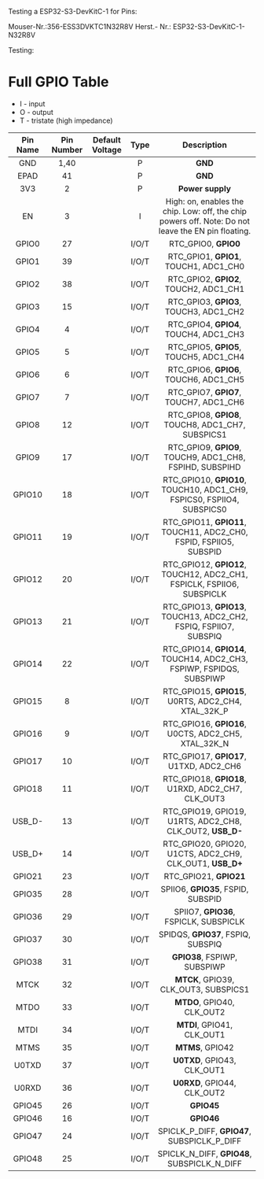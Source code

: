 

Testing a ESP32-S3-DevKitC-1 for Pins: 


Mouser-Nr.:356-ESS3DVKTC1N32R8V
Herst.- Nr.: ESP32-S3-DevKitC-1-N32R8V

Testing: 

# Full GPIO Table

- I - input
- O - output
- T - tristate (high impedance)

| Pin Name | Pin Number | Default Voltage |  Type |                                             Description                                            |
|:--------:|:----------:|-----------------|:-----:|:--------------------------------------------------------------------------------------------------:|
| GND      | 1,40       |                 | P     | **GND**                                                                                            |
| EPAD     | 41         |                 | P     | **GND**                                                                                            |
| 3V3      | 2          |                 | P     | **Power supply**                                                                                   |
| EN       | 3          |                 | I     | High: on, enables the chip. Low: off, the chip powers off. Note: Do not leave the EN pin floating. |
| GPIO0    | 27         |                 | I/O/T | RTC_GPIO0, **GPIO0**                                                                               |
| GPIO1    | 39         |                 | I/O/T | RTC_GPIO1, **GPIO1**, TOUCH1, ADC1_CH0                                                             |
| GPIO2    | 38         |                 | I/O/T | RTC_GPIO2, **GPIO2**, TOUCH2, ADC1_CH1                                                             |
| GPIO3    | 15         |                 | I/O/T | RTC_GPIO3, **GPIO3**, TOUCH3, ADC1_CH2                                                             |
| GPIO4    | 4          |                 | I/O/T | RTC_GPIO4, **GPIO4**, TOUCH4, ADC1_CH3                                                             |
| GPIO5    | 5          |                 | I/O/T | RTC_GPIO5, **GPIO5**, TOUCH5, ADC1_CH4                                                             |
| GPIO6    | 6          |                 | I/O/T | RTC_GPIO6, **GPIO6**, TOUCH6, ADC1_CH5                                                             |
| GPIO7    | 7          |                 | I/O/T | RTC_GPIO7, **GPIO7**, TOUCH7, ADC1_CH6                                                             |
| GPIO8    | 12         |                 | I/O/T | RTC_GPIO8, **GPIO8**, TOUCH8, ADC1_CH7, SUBSPICS1                                                  |
| GPIO9    | 17         |                 | I/O/T | RTC_GPIO9, **GPIO9**, TOUCH9, ADC1_CH8, FSPIHD, SUBSPIHD                                           |
| GPIO10   | 18         |                 | I/O/T | RTC_GPIO10, **GPIO10**, TOUCH10, ADC1_CH9, FSPICS0, FSPIIO4, SUBSPICS0                             |
| GPIO11   | 19         |                 | I/O/T | RTC_GPIO11, **GPIO11**, TOUCH11, ADC2_CH0, FSPID, FSPIIO5, SUBSPID                                 |
| GPIO12   | 20         |                 | I/O/T | RTC_GPIO12, **GPIO12**, TOUCH12, ADC2_CH1, FSPICLK, FSPIIO6, SUBSPICLK                             |
| GPIO13   | 21         |                 | I/O/T | RTC_GPIO13, **GPIO13**, TOUCH13, ADC2_CH2, FSPIQ, FSPIIO7, SUBSPIQ                                 |
| GPIO14   | 22         |                 | I/O/T | RTC_GPIO14, **GPIO14**, TOUCH14, ADC2_CH3, FSPIWP, FSPIDQS, SUBSPIWP                               |
| GPIO15   | 8          |                 | I/O/T | RTC_GPIO15, **GPIO15**, U0RTS, ADC2_CH4, XTAL_32K_P                                                |
| GPIO16   | 9          |                 | I/O/T | RTC_GPIO16, **GPIO16**, U0CTS, ADC2_CH5, XTAL_32K_N                                                |
| GPIO17   | 10         |                 | I/O/T | RTC_GPIO17, **GPIO17**, U1TXD, ADC2_CH6                                                            |
| GPIO18   | 11         |                 | I/O/T | RTC_GPIO18, **GPIO18**, U1RXD, ADC2_CH7, CLK_OUT3                                                  |
| USB_D-   | 13         |                 | I/O/T | RTC_GPIO19, GPIO19, U1RTS, ADC2_CH8, CLK_OUT2, **USB_D-**                                          |
| USB_D+   | 14         |                 | I/O/T | RTC_GPIO20, GPIO20, U1CTS, ADC2_CH9, CLK_OUT1, **USB_D+**                                          |
| GPIO21   | 23         |                 | I/O/T | RTC_GPIO21, **GPIO21**                                                                             |
| GPIO35   | 28         |                 | I/O/T | SPIIO6, **GPIO35**, FSPID, SUBSPID                                                                 |
| GPIO36   | 29         |                 | I/O/T | SPIIO7, **GPIO36**, FSPICLK, SUBSPICLK                                                             |
| GPIO37   | 30         |                 | I/O/T | SPIDQS, **GPIO37**, FSPIQ, SUBSPIQ                                                                 |
| GPIO38   | 31         |                 | I/O/T | **GPIO38**, FSPIWP, SUBSPIWP                                                                       |
| MTCK     | 32         |                 | I/O/T | **MTCK**, GPIO39, CLK_OUT3, SUBSPICS1                                                              |
| MTDO     | 33         |                 | I/O/T | **MTDO**, GPIO40, CLK_OUT2                                                                         |
| MTDI     | 34         |                 | I/O/T | **MTDI**, GPIO41, CLK_OUT1                                                                         |
| MTMS     | 35         |                 | I/O/T | **MTMS**, GPIO42                                                                                   |
| U0TXD    | 37         |                 | I/O/T | **U0TXD**, GPIO43, CLK_OUT1                                                                        |
| U0RXD    | 36         |                 | I/O/T | **U0RXD**, GPIO44, CLK_OUT2                                                                        |
| GPIO45   | 26         |                 | I/O/T | **GPIO45**                                                                                         |
| GPIO46   | 16         |                 | I/O/T | **GPIO46**                                                                                         |
| GPIO47   | 24         |                 | I/O/T | SPICLK_P_DIFF, **GPIO47**, SUBSPICLK_P_DIFF                                                        |
| GPIO48   | 25         |                 | I/O/T | SPICLK_N_DIFF, **GPIO48**, SUBSPICLK_N_DIFF                                                        |

